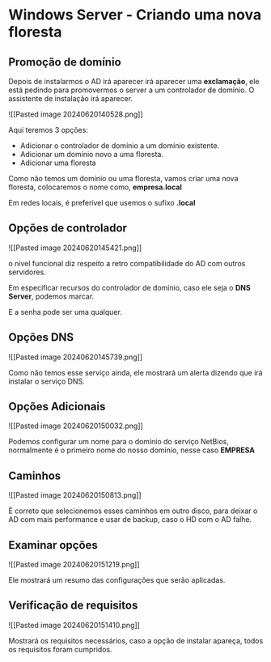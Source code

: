 # Windows Server - Criando uma nova floresta

## Promoção de domínio
Depois de instalarmos o AD irá aparecer irá aparecer uma **exclamação**, ele está pedindo para promovermos o server a um controlador de domínio. O assistente de instalação irá aparecer.

![[Pasted image 20240620140528.png]]

Aqui teremos 3 opções:

- Adicionar o controlador de domínio a um domínio existente.
- Adicionar um domínio novo a uma floresta.
- Adicionar uma floresta

Como não temos um domínio ou uma floresta, vamos criar uma nova floresta, colocaremos o nome como, **empresa.local**

Em redes locais, é preferível que usemos o sufixo **.local**

## Opções de controlador

![[Pasted image 20240620145421.png]]

o nível funcional diz respeito a retro compatibilidade do AD com outros servidores.

Em especificar recursos do controlador de domínio, caso ele seja o **DNS Server**, podemos marcar.

E a senha pode ser uma qualquer.

## Opções DNS

![[Pasted image 20240620145739.png]]

Como não temos esse serviço ainda, ele mostrará um  alerta dizendo que irá instalar o serviço DNS.

## Opções Adicionais

![[Pasted image 20240620150032.png]]

Podemos configurar um nome para o domínio do serviço NetBios, normalmente é o primeiro nome do nosso domínio, nesse caso **EMPRESA**

## Caminhos

![[Pasted image 20240620150813.png]]

É correto que selecionemos esses caminhos em outro disco, para deixar o AD com mais performance e usar de backup, caso o HD com o AD falhe.

## Examinar opções

![[Pasted image 20240620151219.png]]
 
Ele mostrará um resumo das configurações que serão aplicadas.

## Verificação de requisitos

![[Pasted image 20240620151410.png]]

Mostrará os requisitos necessários, caso a opção de instalar apareça, todos os requisitos foram cumpridos.















